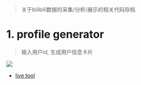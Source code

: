 > 关于bilibili数据的采集/分析/展示的相关代码存档

# 1. profile generator
> 输入用户id, 生成用户信息卡片

![](https://d2ekywz288hemq.cloudfront.net/im/bilibili_profile/bilibili_profile_gkxk.png)

<!-- <img src="https://d2ekywz288hemq.cloudfront.net/im/bilibili_profile/bilibili_profile_gkxk.png" width="30%"></img> <img src="https://d2ekywz288hemq.cloudfront.net/im/bilibili_profile/bilibili_profile_114514.png" width="30%"></img> <img src="https://d2ekywz288hemq.cloudfront.net/im/bilibili_profile/bilibili_profile_海州拌饭.png" width="30%"></img> -->


- [live tool](https://gkxk.github.io/app/bilibili/profile_generator)

<!-- ![placeholder](https://d2ekywz288hemq.cloudfront.net/im/bilibili_data_placeholder.png)

- [api doc](https://gkxk.github.io/2023/05/09/public/bilibili%20api)

<br>

- todo:
	- [ ] 生成更多的jpg分析结果用于宣传/展示
	- [ ] 接入更多的b站api
		- 比如搜索
	- [ ] 海报生成要能自定义theme
	- [ ] 整套架构要重构下/规整下 -->



<!-- # 1. api功能
## 1.1. 收到cv号
| 返回值   | 说明                                                    |
| -------- | ------------------------------------------------------- |
| 文章信息 |                                                         |
| 电纸书   | pdf链接                                                 |
| 评论区   | 昵称, uid, 头像, 评论次数, 评论内容列表. (均为可选参数) |


## 1.2. 收到uid
| 返回值   | 说明                    |
| -------- | ----------------------- |
| up主信息 | 基本信息                |
| up主信息 | jpg链接, 以海报形式展示 |


## 1.3. 收到bv号
| 返回值   | 说明                                                    |
| -------- | ------------------------------------------------------- |
| 视频信息 |                                                         |
| 评论区   | 昵称, uid, 头像, 评论次数, 评论内容列表. (均为可选参数) | -->



